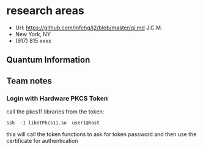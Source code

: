 # research areas

  - Url: https://github.com/infchg/j2/blob/master/qi.md   J.C.M. 
  - New York, NY
  - (917) 815 xxxx

## Quantum Information


## Team notes

### Login with Hardware PKCS Token

call the pkcs11 libraries from the token:

    ssh  -I libeTPkcs11.so  user1@host 
   
thia will call the token functions to ask for token password and then use the certificate for authentication

